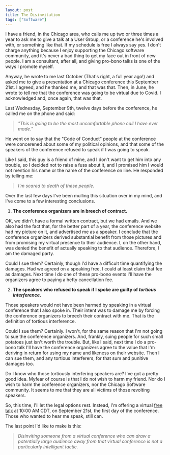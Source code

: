 ```yaml
---
layout: post
title: The Disinvitation
tags: ["Software"]
---
```

I have a friend, in the Chicago area, who calls me up two or three times a year to ask me to give a talk at a User Group, or a conference he's involved with, or something like that.  If my schedule is free I always say yes. I don't charge anything because I enjoy supporting the Chicago software community, and it's never a bad thing to get my face out in front of new people.  I am a consultant, after all, and giving pro-bono talks is one of the ways I promote myself.

Anyway, he wrote to me last October (That's right, a full year ago!) and asked me to give a presentation at a Chicago conference this September 21st.  I agreed, and he thanked me, and that was that.  Then, in June, he wrote to tell me that the conference was going to be virtual due to Covid.  I acknowledged and, once again, that was that.

Last Wednesday, September 9th, twelve days before the conference, he called me on the phone and said: 

> _"This is going to be the most uncomfortable phone call I have ever made."_

He went on to say that the "Code of Conduct" people at the conference were concerened about some of my political opinions, and that some of the speakers of the conference refused to speak if I was going to speak.

Like I said, this guy is a friend of mine, and I don't want to get him into any trouble, so I decided not to raise a fuss about it, and I promised him I would not mention his name or the name of the conference on line.  He responded by telling me:

>_I'm scared to death of these people._

Over the last few days I've been mulling this situation over in my mind, and I've come to a few interesting conclusions.  

1. **The conference organizers are in breech of contract.**  

OK, we didn't have a formal written contract, but we had emails.  And we also had the fact that, for the better part of a year, the conference website had my picture on it, and advertised me as a speaker.  I conclude that the conference organizers derived substantial benefit from those pictures and from promising my virtual presence to their audience.  I, on the other hand, was denied the benefit of actually speaking to that audience.  Therefore, I am the damaged party.  

Could I sue them?  Certainly, though I'd have a difficult time quantifying the damages.  Had we agreed on a speaking free, I could at least claim that fee as damages.  Next time I do one of these pro-bono events I'll have the organizers agree to paying a hefty cancellation fee.

2. **The speakers who refused to speak if I spoke are guilty of _tortious interference_.**

Those speakers would not have been harmed by speaking in a virtual conference that I also spoke in.  Their intent was to damage me by forcing the conference organizers to breech their contract with me.  That is the definition of tortious interference.  

Could I sue them?  Certainly.  I won't, for the same reason that I'm not going to sue the conference organizers.  And, frankly, suing people for such small potatoes just isn't worth the trouble.  But, like I said, next time I do a pro-bono talk I'll have the conference organizers agree to the value that I'm deriving in return for using my name and likeness on their website.  Then I can sue them, and any tortious interferers, for that sum and punitive damages too.  

Do I know who those tortiously interfering speakers are?  I've got a pretty good idea.  Myfear of course is that I do not wish to harm my friend.  Nor do I wish to harm the conference organizers, nor the Chicago Software community.  It seems to me that they are all victims of those revolting speakers.

So, this time, I'll let the legal options rest.  Instead, I'm offering a virtual [free talk](https://us02web.zoom.us/webinar/register/WN_Q5Fi-nWkRM6sdhNVY3r6VQ) at 10:00 AM CDT, on September 21st, the first day of the conference.  Those who wanted to hear me speak, still can.    

The last point I'd like to make is this:  

>_Disinviting someone from a virtual conference who can draw a potentially large audience away from that virtual conference is not a particularly intelligent tactic._  

